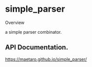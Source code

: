 simple_parser
=============

Overview

a simple parser combinator.



API Documentation.
------------------

https://maetaro.github.io/simple_parser/